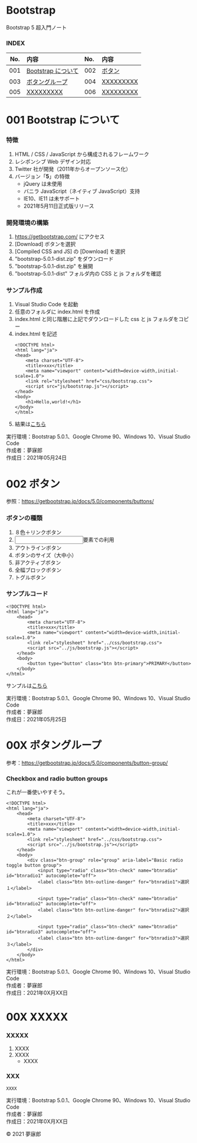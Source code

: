 # Bootstrap
Bootstrap 5 超入門ノート

### <b>INDEX</b>

|No.|内容|No.|内容|
|:--:|:--|:--|:--|
|001|[Bootstrap について](#aboutBootstrap)|002|[ボタン](#button)|
|003|[ボタングループ](#buttonGroup)|004|[XXXXXXXXX](#)|
|005|[XXXXXXXXX](#)|006|[XXXXXXXXX](#)|
#

<a name="aboutBootstrap"></a>
# 001 <b>Bootstrap について</b>

### 特徴
1. HTML / CSS / JavaScript から構成されるフレームワーク
1. レシポンシブ Web デザイン対応
1. Twitter 社が開発（2011年からオープンソース化）
1. バージョン「<b>5</b>」の特徴
    * jQuery は未使用
    * バニラ JavaScript（ネイティブ JavaScript）支持
    * IE10、IE11 は未サポート
    * 2021年5月11日正式版リリース

### 開発環境の構築
1. https://getbootstrap.com/ にアクセス
1. [Download] ボタンを選択
1. [Compiled CSS and JS] の [Download] を選択
1. "bootstrap-5.0.1-dist.zip" をダウンロード
1. "bootstrap-5.0.1-dist.zip" を展開
1. "bootstrap-5.0.1-dist" フォルダ内の CSS と js フォルダを確認

### サンプル作成
1. Visual Studio Code を起動
1. 任意のフォルダに index.html を作成
1. index.html と同じ階層に上記でダウンロードした css と js フォルダをコピー
1. index.html を記述
    ```
    <!DOCTYPE html>
    <html lang="ja">
    <head>
        <meta charset="UTF-8">
        <title>xxx</title>
        <meta name="viewport" content="width=device-width,initial-scale=1.0">
        <link rel="stylesheet" href="css/bootstrap.css">
        <script src="js/bootstrap.js"></script>
    </head>
    <body>
        <h1>Hello,world!</h1>
    </body>
    </html>
    ```
1. 結果は[こちら](https://mubirou.github.io/Bootstrap/examples/html/001.html)

実行環境：Bootstrap 5.0.1、Google Chrome 90、Windows 10、Visual Studio Code  
作成者：夢寐郎  
作成日：2021年05月24日  


<a name="button"></a>
# 002 <b>ボタン</b>

参照：https://getbootstrap.jp/docs/5.0/components/buttons/

### ボタンの種類
1. ８色＋リンクボタン
1. <a><input>要素での利用
1. アウトラインボタン
1. ボタンのサイズ（大中小）
1. 非アクティブボタン
1. 全幅ブロックボタン
1. トグルボタン

### サンプルコード
```
<!DOCTYPE html>
<html lang="ja">
    <head>
        <meta charset="UTF-8">
        <title>xxx</title>
        <meta name="viewport" content="width=device-width,initial-scale=1.0">
        <link rel="stylesheet" href="../css/bootstrap.css">
        <script src="../js/bootstrap.js"></script>
    </head>
    <body>
        <button type="button" class="btn btn-primary">PRIMARY</button>
    </body>
</html>
```
サンプルは[こちら](https://mubirou.github.io/Bootstrap/examples/html/002.html)

実行環境：Bootstrap 5.0.1、Google Chrome 90、Windows 10、Visual Studio Code  
作成者：夢寐郎  
作成日：2021年05月25日  



<a name="buttonGroup"></a>
# 00X <b>ボタングループ</b>

参考：https://getbootstrap.jp/docs/5.0/components/button-group/

### Checkbox and radio button groups
これが一番使いやすそう。
```
<!DOCTYPE html>
<html lang="ja">
    <head>
        <meta charset="UTF-8">
        <title>xxx</title>
        <meta name="viewport" content="width=device-width,initial-scale=1.0">
        <link rel="stylesheet" href="../css/bootstrap.css">
        <script src="../js/bootstrap.js"></script>
    </head>
    <body>
        <div class="btn-group" role="group" aria-label="Basic radio toggle button group">
            <input type="radio" class="btn-check" name="btnradio" id="btnradio1" autocomplete="off">
            <label class="btn btn-outline-danger" for="btnradio1">選択１</label>
          
            <input type="radio" class="btn-check" name="btnradio" id="btnradio2" autocomplete="off">
            <label class="btn btn-outline-danger" for="btnradio2">選択２</label>
          
            <input type="radio" class="btn-check" name="btnradio" id="btnradio3" autocomplete="off">
            <label class="btn btn-outline-danger" for="btnradio3">選択３</label>
        </div>
    </body>
</html>
```

実行環境：Bootstrap 5.0.1、Google Chrome 90、Windows 10、Visual Studio Code  
作成者：夢寐郎  
作成日：2021年0X月XX日  



<a name="XXXXX"></a>
# 00X <b>XXXXX</b>

### XXXXX
1. XXXX
1. XXXX
    * XXXX

### XXX
```
XXXX
```

実行環境：Bootstrap 5.0.1、Google Chrome 90、Windows 10、Visual Studio Code  
作成者：夢寐郎  
作成日：2021年0X月XX日  


© 2021 夢寐郎